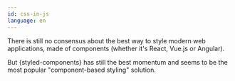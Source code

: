 ```yaml
---
id: css-in-js  
language: en
---
```


There is still no consensus about the best way to style modern web applications, made of components (whether it's React, Vue.js or Angular).

But {styled-components} has still the best momentum and seems to be the most popular "component-based styling" solution.
